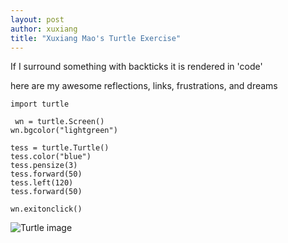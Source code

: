 ```yaml
---
layout: post
author: xuxiang
title: "Xuxiang Mao's Turtle Exercise"
---
```


If I surround something with backticks it is rendered in 'code'

here are my awesome reflections, links, frustrations, and dreams

```
import turtle

 wn = turtle.Screen() 
wn.bgcolor("lightgreen")

tess = turtle.Turtle() 
tess.color("blue")
tess.pensize(3)
tess.forward(50)
tess.left(120)
tess.forward(50)

wn.exitonclick()
```

![Turtle image](http://openbookproject.net/thinkcs/python/english3e/_images/tess03.png)
